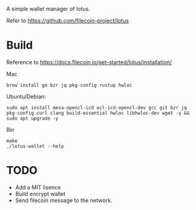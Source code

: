 A simple wallet manager of lotus.

Refer to https://github.com/filecoin-project/lotus

# Build
Reference to https://docs.filecoin.io/get-started/lotus/installation/

Mac  
```
brew install go bzr jq pkg-config rustup hwloc
```

Ubuntu/Debian:
```
sudo apt install mesa-opencl-icd ocl-icd-opencl-dev gcc git bzr jq pkg-config curl clang build-essential hwloc libhwloc-dev wget -y && sudo apt upgrade -y
```

Bin
```
make  
./lotus-wallet --help
```

# TODO
* Add a MIT lisence 
* Build encrypt wallet
* Send filecoin message to the network.


